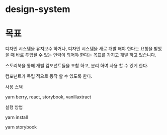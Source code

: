 # design-system

# 목표
디자인 시스템을 유지보수 하거나, 디자인 시스템을 새로 개발 해야 한다는 요청을 받았을 때
바로 투입될 수 있는 인력이 되어야 한다는 목표를 가지고 개발 하고 있습니다.

스토리북을 통해 개별 컴포넌트들을 조합 하고, 분리 하여 사용 할 수 있게 한다.

컴포넌트가 독립 적으로 동작 할 수 있도록 한다.

사용 스택

yarn berry, react, storybook, vanillaxtract

실행 방법

yarn install

yarn storybook